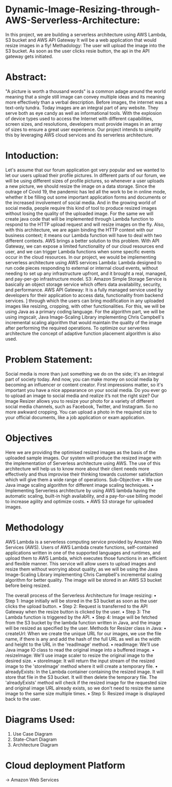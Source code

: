 # Dynamic-Image-Resizing-through-AWS-Serverless-Architecture:
In this project, we are building a serverless architecture using AWS Lambda, S3 bucket and AWS API Gateway
It will be a web application that would resize images in a fly!
Methadology:
The user will upload the image into the S3 bucket. As soon as the user clicks resie button, the api in the API gateway gets initiated.

# Abstract:
"A picture is worth a thousand words" is a common adage around the world meaning that a single still image can convey multiple ideas and its meaning more effectively than a verbal description. Before images, the internet was a text-only tundra. Today images are an integral part of any website. They serve both as eye candy as well as informational tools. 
With the explosion of device types used to access the Internet with different capabilities, screen sizes, and resolutions, developers must provide images in an array of sizes to ensure a great user experience. Our project intends to simplify this by leveraging AWS cloud services and its serverless architecture.

# Intoduction:
Let's assume that our forum application got very popular and we wanted to let our users upload their profile pictures. In different parts of our forum, we will be using different sizes of profile pictures, so whenever a user uploads a new picture, we should resize the image on a data storage. 
Since the outrage of Covid 19, the pandemic has led all the work to be in online mode, whether it be filling out some important application forms and documents or the increased involvement of social media.
And in the growing world of social media, people require this kind of tool to produce resized images without losing the quality of the uploaded image. For the same we will create java code that will be implemented through Lambda function to respond to the HTTP upload request and will resize images on the fly. Also, with this architecture, we are again binding the HTTP context with our business context; it means our Lambda function will have to deal with two different contexts.
AWS brings a better solution to this problem. With API Gateway, we can expose a limited functionality of our cloud resources end user, and we can trigger Lambda functions when some specific events occur in the cloud resources.
In our project, we would be implementing serverless architecture using AWS services  Lambda: Lambda designed to run code pieces responding to external or internal cloud events, without needing to set up any infrastructure upfront, and it brought a real, managed, and pay-per-go infrastructure model.
S3: Amazon Simple Storage Service is basically an object storage service which offers data availability, security, and performance.
AWS API Gateway: It is a fully managed service used by developers for their application to access data, functionality from backend services. ] through which the users can bring modification in any uploaded images like resizing, cropping, with other functionalities. For this, we will be using Java as a primary coding language. For the algorithm part, we will be using imgscalr, Java Image-Scaling Library implementing Chris Campbell's incremental scaling algorithm that would maintain the quality of the image after performing the required operations. To optimize our serverless architecture the concept of adaptive function placement algorithm is also used.

# Problem Statement:
Social media is more than just something we do on the side; it's an integral part of society today. And now, you can make money on social media by becoming an influencer or content creator. First impressions matter, so it's important you have a nice appearance on your social media. Do you ever go to upload an image to social media and realize it’s not the right size? Our Image Resizer allows you to resize your photo for a variety of different social media channels, such as Facebook, Twitter, and Instagram. So no more awkward cropping. You can upload a photo in the required size to your official documents, like a job application or exam application.

# Objectives
Here we are providing the optimised resized images as the basis of the uploaded sample images. Our system will produce the resized image with the implementation of Serverless architecture using AWS. The use of this architecture will help us to know more about their client needs more effectively and thus improvise their thinking towards customer satisfaction which will give them a wide range of operations.
Sub-Objective:
•   We use Java image scaling algorithm for different image scaling techniques.
•   Implementing Serverless architecture by using AWS lambda having the automatic scaling, built-in high availability, and a pay-for-use billing model to increase agility and optimize costs.
•   AWS S3 storage for uploaded images.

# Methodology
AWS Lambda is a serverless computing service provided by Amazon Web Services (AWS). Users of AWS Lambda create functions, self-contained applications written in one of the supported languages and runtimes, and upload them to AWS Lambda, which executes those functions in an efficient and flexible manner. 
This service will allow users to upload images and resize them without worrying about quality, as we will be using the Java Image-Scaling Library implementing Chris Campbell's incremental scaling algorithm for better quality. The image will be stored in an AWS S3 bucket before being resized.

   The overall process of the Serverless Architecture for Image resizing:
•   Step 1: Image initially will be stored in the S3 bucket as soon as the user clicks the upload button.
•   Step 2: Request is transferred to the API Gateway when the resize button is clicked by the user.
•   Step 3: The Lambda function is triggered by the API. 
•   Step 4: Image will be fetched from the S3 bucket by the lambda function written in Java, and the image will be resized as specified by the user.
		Methods for Resizer class in Java:
•	createUrl: When we create the unique URL for our images, we use the file name, if there is any and add the hash of the full URL as well as the width and height to the URL in the 'readImage' method.
•	readImage: We'll use Java image IO class to read the original image into a buffered image.
•	resizeImage: We'll use image scaler to resize the original image to the desired size.
•	storeImage: It will return the input stream of the resized image to the 'storeImage' method where it will create a temporary file.
•	alreadyExists: In the Lambda container containing the resized image. It will store that file in the S3 bucket. It will then delete the temporary file. The 'alreadyExists' method will check if the resized image for the requested size and original image URL already exists, so we don't need to resize the same image to the same size multiple times.
•   Step 5: Resized image is displayed back to the user.

# Diagrams Used:
1) Use Case Diagram
2) State-Chart Diagram
3) Architecture Diagram

# Cloud deployment Platform
-> Amazon Web Services








